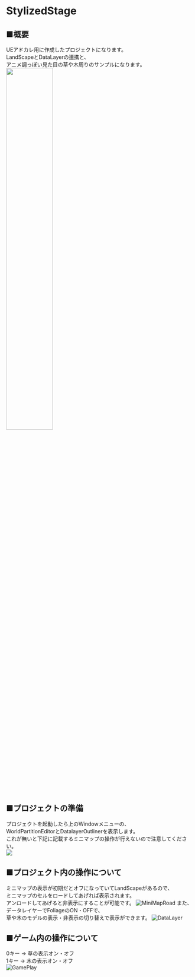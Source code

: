 # StylizedStage
## ■概要
UEアドカレ用に作成したプロジェクトになります。  
LandScapeとDataLayerの連携と、  
アニメ調っぽい見た目の草や木周りのサンプルになります。  
<img src="https://cdn-ak.f.st-hatena.com/images/fotolife/y/yoshikata1990/20221213/20221213135139.png" width="50%">

## ■プロジェクトの準備
プロジェクトを起動したら上のWindowメニューの、  
WorldPartitionEditorとDatalayerOutlinerを表示します。  
これが無いと下記に記載するミニマップの操作が行えないので注意してください。  
![](https://cdn-ak.f.st-hatena.com/images/fotolife/y/yoshikata1990/20221211/20221211170521.png)

## ■プロジェクト内の操作について
ミニマップの表示が初期だとオフになっていてLandScapeがあるので、  
ミニマップのセルをロードしてあげれば表示されます。  
アンロードしてあげると非表示にすることが可能です。
![MiniMapRoad](https://user-images.githubusercontent.com/5137050/207994651-dbb0caee-5b68-4295-bc68-580a6d8cfb67.gif)
また、データレイヤーでFoliageのON・OFFで、  
草や木のモデルの表示・非表示の切り替えで表示ができます。
![DataLayer](https://user-images.githubusercontent.com/5137050/207994138-ddd760dc-f65d-422c-8720-ebb2ae1005cd.gif)  

## ■ゲーム内の操作について
0キー → 草の表示オン・オフ    
1キー → 木の表示オン・オフ  
![GamePlay](https://user-images.githubusercontent.com/5137050/207994779-516fe9d7-e64b-4a66-9944-05ce3ea3129d.gif)
